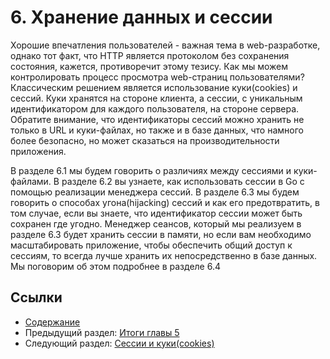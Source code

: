 ﻿# 6. Хранение данных и сессии

Хорошие впечатления пользователей - важная тема в web-разработке, однако тот факт, что HTTP является протоколом без сохранения состояния, кажется, противоречит этому тезису. Как мы можем контролировать процесс просмотра web-страниц пользователями? Классическим решением является использование куки(cookies) и сессий. Куки хранятся на стороне клиента, а сессии, с уникальным идентификатором для каждого пользователя, на стороне сервера. Обратите внимание, что идентификаторы сессий можно хранить не только в URL и куки-файлах, но также и в базе данных, что намного более безопасно, но может сказаться на производительности приложения.

В разделе 6.1 мы будем говорить о различиях между сессиями и куки-файлами. В разделе 6.2 вы узнаете, как использовать сессии в Go с помощью реализации менеджера сессий. В разделе
6.3 мы будем говорить о способах угона(hijacking) сессий и как его предотвратить, в том случае, если вы знаете, что идентификатор сессии может быть сохранен где угодно. Менеджер
сеансов, который мы реализуем в разделе 6.3 будет хранить сессии в памяти, но если вам необходимо масштабировать приложение, чтобы обеспечить общий доступ к сессиям, то всегда
лучше хранить их непосредственно в базе данных. Мы поговорим об этом подробнее в разделе 6.4

## Ссылки

- [Содержание](preface.md)
- Предыдущий раздел: [Итоги главы 5](05.7.md)
- Следующий раздел: [Сессии и куки(cookies)](06.1.md)
